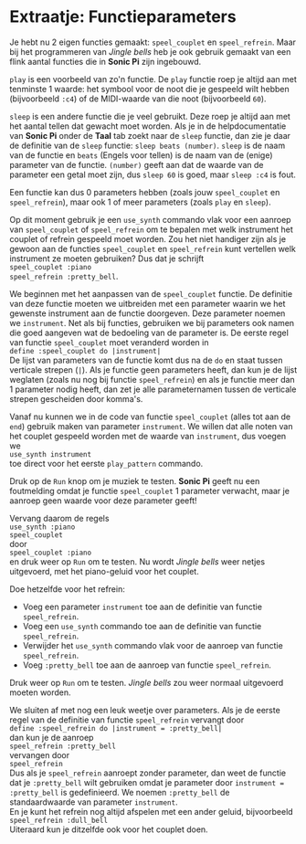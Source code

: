 # Extraatje: Functieparameters

Je hebt nu 2 eigen functies gemaakt: `speel_couplet` en `speel_refrein`. Maar bij het programmeren van *Jingle bells* heb je ook gebruik gemaakt van een flink aantal functies die in **Sonic Pi** zijn ingebouwd.

`play` is een voorbeeld van zo'n functie. De `play` functie roep je altijd aan met tenminste 1 waarde: het symbool voor de noot die je gespeeld wilt hebben (bijvoorbeeld `:c4`) of de MIDI-waarde van die noot (bijvoorbeeld `60`).

`sleep` is een andere functie die je veel gebruikt. Deze roep je altijd aan met het aantal tellen dat gewacht moet worden. Als je in de helpdocumentatie van **Sonic Pi** onder de **Taal** tab zoekt naar de `sleep` functie, dan zie je daar de definitie van de `sleep` functie: `sleep beats (number)`. `sleep` is de naam van de functie en `beats` (Engels voor tellen) is de naam van de (enige) parameter van de functie. `(number)` geeft aan dat de waarde van de parameter een getal moet zijn, dus `sleep 60` is goed, maar `sleep :c4` is fout.

Een functie kan dus 0 parameters hebben (zoals jouw `speel_couplet` en `speel_refrein`), maar ook 1 of meer parameters (zoals `play` en `sleep`).

Op dit moment gebruik je een `use_synth` commando vlak voor een aanroep van `speel_couplet` of `speel_refrein` om te bepalen met welk instrument het couplet of refrein gespeeld moet worden. Zou het niet handiger zijn als je gewoon aan de functies `speel_couplet` en `speel_refrein` kunt vertellen welk instrument ze moeten gebruiken? Dus dat je schrijft  
`speel_couplet :piano`  
`speel_refrein :pretty_bell`.

We beginnen met het aanpassen van de `speel_couplet` functie. De definitie van deze functie moeten we uitbreiden met een parameter waarin we het gewenste instrument aan de functie doorgeven. Deze parameter noemen we `instrument`. Net als bij functies, gebruiken we bij parameters ook namen die goed aangeven wat de bedoeling van de parameter is. De eerste regel van functie `speel_couplet` moet veranderd worden in  
`define :speel_couplet do |instrument|`  
De lijst van parameters van de functie komt dus na de `do` en staat tussen verticale strepen (`|`). Als je functie geen parameters heeft, dan kun je de lijst weglaten (zoals nu nog bij functie `speel_refrein`) en als je functie meer dan 1 parameter nodig heeft, dan zet je alle parameternamen tussen de verticale strepen gescheiden door komma's.

Vanaf nu kunnen we in de code van functie `speel_couplet` (alles tot aan de `end`) gebruik maken van parameter `instrument`. We willen dat alle noten van het couplet gespeeld worden met de waarde van `instrument`, dus voegen we  
`use_synth instrument`  
toe direct voor het eerste `play_pattern` commando.

Druk op de `Run` knop om je muziek te testen. **Sonic Pi** geeft nu een foutmelding omdat je functie `speel_couplet` 1 parameter verwacht, maar je aanroep geen waarde voor deze parameter geeft!

Vervang daarom de regels  
`use_synth :piano`  
`speel_couplet`  
door  
`speel_couplet :piano`  
en druk weer op `Run` om te testen. Nu wordt *Jingle bells* weer netjes uitgevoerd, met het piano-geluid voor het couplet.

Doe hetzelfde voor het refrein:
* Voeg een parameter `instrument` toe aan de definitie van functie `speel_refrein`.
* Voeg een `use_synth` commando toe aan de definitie van functie `speel_refrein`.
* Verwijder het `use_synth` commando vlak voor de aanroep van functie `speel_refrein`.
* Voeg `:pretty_bell` toe aan de aanroep van functie `speel_refrein`.

Druk weer op `Run` om te testen. *Jingle bells* zou weer normaal uitgevoerd moeten worden.

We sluiten af met nog een leuk weetje over parameters. Als je de eerste regel van de definitie van functie `speel_refrein` vervangt door  
`define :speel_refrein do |instrument = :pretty_bell|`  
dan kun je de aanroep  
`speel_refrein :pretty_bell`  
vervangen door  
`speel_refrein`  
Dus als je `speel_refrein` aanroept zonder parameter, dan weet de functie dat je `:pretty_bell` wilt gebruiken omdat je parameter door `instrument = :pretty_bell` is gedefinieerd. We noemen `:pretty_bell` de standaardwaarde van parameter `instrument`.  
En je kunt het refrein nog altijd afspelen met een ander geluid, bijvoorbeeld  
`speel_refrein :dull_bell`  
Uiteraard kun je ditzelfde ook voor het couplet doen.
